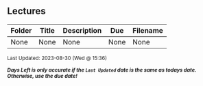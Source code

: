 ## Lectures

| Folder | Title | Description | Due | Filename |
|-----|-----|-----|-----|-----|
| None | None | None | None | None |

<sup>Last Updated: 2023-08-30 (Wed @ 15:36)</sup> 

<sup>***Days Left is only accurate if the `Last Updated` date is the same as todays date. Otherwise, use the due date!***</sup> 